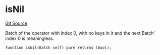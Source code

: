 # isNil
[Git Source](https://github.com/lidofinance/community-staking-module/blob/5d5ee8e87614e268bb3181747a86b3f5fe7a75e2/src/lib/QueueLib.sol)

Batch of the operator with index 0, with no keys in it and the next Batch' index 0 is meaningless.


```solidity
function isNil(Batch self) pure returns (bool);
```

